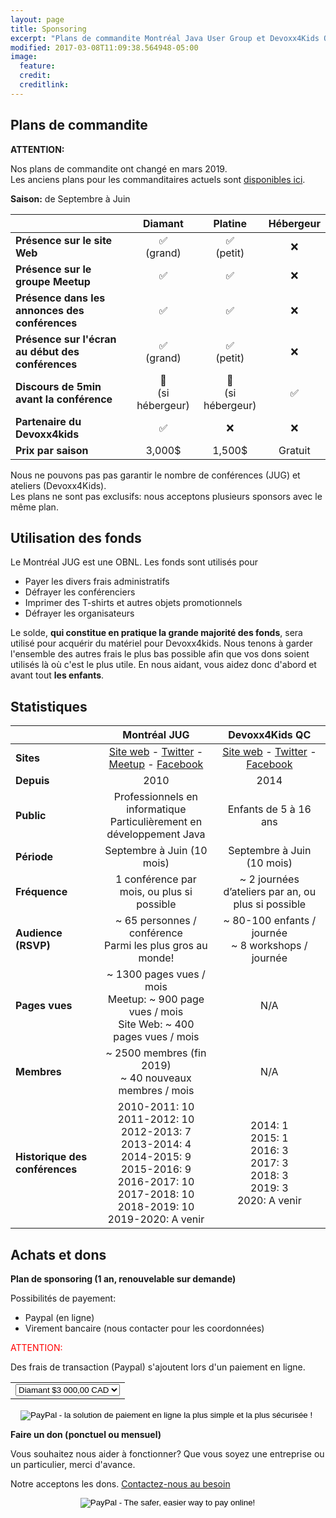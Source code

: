 ```yaml
---
layout: page
title: Sponsoring
excerpt: "Plans de commandite Montréal Java User Group et Devoxx4Kids Québec"
modified: 2017-03-08T11:09:38.564948-05:00
image:
  feature:
  credit:
  creditlink:
---
```


## Plans de commandite

__ATTENTION:__ 

Nos plans de commandite ont changé en mars 2019.<br/>
Les anciens plans pour les commanditaires actuels sont [disponibles ici](https://www.montreal-jug.org/sponsoring/v1/).

__Saison:__ de Septembre à Juin

|                                                   | __Diamant__   | __Platine__   | __Hébergeur__ |
|---------------------------------------------------|:-------------:|:-------------:|:-------------:|
| __Présence sur le site Web__                      | ✅<br/>(grand)| ✅<br/>(petit)| ❌           |
| __Présence sur le groupe Meetup__                 | ✅            | ✅            | ❌           |
| __Présence dans les annonces des conférences__    | ✅            | ✅            | ❌           |
| __Présence sur l'écran au début des conférences__ | ✅<br/>(grand)| ✅<br/>(petit)| ❌           |
| __Discours de 5min avant la conférence__          | 🏢<br/>(si hébergeur)| 🏢<br/>(si hébergeur)| ✅ |
| __Partenaire du Devoxx4kids__                     | ✅<br/>       | ❌             | ❌           |
| __Prix par saison__                               | 3,000$        | 1,500$        | Gratuit       |

Nous ne pouvons pas pas garantir le nombre de conférences (JUG) et ateliers (Devoxx4Kids).
<br>Les plans ne sont pas exclusifs: nous acceptons plusieurs sponsors avec le même plan.

## Utilisation des fonds

Le Montréal JUG est une OBNL. Les fonds sont utilisés pour
* Payer les divers frais administratifs
* Défrayer les conférenciers
* Imprimer des T-shirts et autres objets promotionnels
* Défrayer les organisateurs

Le solde, **qui constitue en pratique la grande majorité des fonds**, sera utilisé pour acquérir du matériel pour Devoxx4kids. 
Nous tenons à garder l'ensemble des autres frais le plus bas possible afin que vos dons soient utilisés là 
où c'est le plus utile. 
En nous aidant, vous aidez donc d'abord et avant tout **les enfants**.

## Statistiques

|  | __Montréal JUG__ | __Devoxx4Kids QC__ |
|--------------------------------|:------------------------------------------------------------------------------------------------------------------------------------------------------------------------------------------------------------:|:---------------------------------------------------------------------------------------------------------------------------------------------:|
| __Sites__ | [Site web](https://montreal-jug.org) - [Twitter](https://twitter.com/montrealjug) - [Meetup](https://www.meetup.com/montreal-jug) - [Facebook](https://facebook.com/Montreal-Java-User-Group-145299602245793) | [Site web](https://www.devoxx4kids.org/quebec) - [Twitter](https://twitter.com/devoxx4kidsqc) - [Facebook](https://facebook.com/Devoxx4KidsQC) |
| __Depuis__ | 2010 | 2014 |
| __Public__ | Professionnels en informatique<br>Particulièrement en développement Java | Enfants de 5 à 16 ans |
| __Période__ | Septembre à Juin (10 mois) | Septembre à Juin (10 mois) |
| __Fréquence__ | 1 conférence par mois, ou plus si possible | ~ 2 journées d’ateliers par an, ou plus si possible |
| __Audience (RSVP)__ | ~ 65 personnes / conférence<br>Parmi les plus gros au monde! | ~ 80-100 enfants / journée<br> ~ 8 workshops / journée |
| __Pages vues__ | ~ 1300 pages vues / mois<br>Meetup: ~ 900 page vues / mois<br>Site Web: ~ 400 pages vues / mois | N/A |
| __Membres__ | ~ 2500 membres (fin 2019)<br> ~ 40 nouveaux membres / mois | N/A |
| __Historique des conférences__ | 2010-2011: 10<br>2011-2012: 10<br>2012-2013: 7<br> 2013-2014: 4<br>2014-2015: 9<br>2015-2016: 9<br>2016-2017: 10<br>2017-2018: 10<br>2018-2019: 10<br>2019-2020: A venir | 2014: 1<br>2015: 1<br>2016: 3<br>2017: 3<br>2018: 3<br>2019: 3<br>2020: A venir |

## Achats et dons

__Plan de sponsoring (1 an, renouvelable sur demande)__

Possibilités de payement: 
 - Paypal (en ligne)
 - Virement bancaire (nous contacter pour les coordonnées)

<font color="red">ATTENTION:</font>

Des frais de transaction (Paypal) s'ajoutent lors d'un paiement en ligne.

<div style="text-align:center;">

<form action="https://www.paypal.com/cgi-bin/webscr" method="post" target="_top">
<input type="hidden" name="cmd" value="_s-xclick">
<input type="hidden" name="hosted_button_id" value="3YGLS4V8KJBBL">
<input type="hidden" name="on0" value="Sponsoring Plan">
<input type="hidden" name="currency_code" value="CAD">
<table><tr><td style="border: none;">
<select name="os0">
  <option value="Diamant">Diamant $3 000,00 CAD</option>
	<option value="Platine">Platine $1 500,00 CAD</option>
</select>
</td></tr></table>
<input type="image" src="https://www.paypalobjects.com/fr_CA/i/btn/btn_paynowCC_LG.gif" border="0" name="submit" alt="PayPal - la solution de paiement en ligne la plus simple et la plus sécurisée !">
<img alt="" border="0" src="https://www.paypalobjects.com/fr_CA/i/scr/pixel.gif" width="1" height="1">
</form>

</div>

__Faire un don (ponctuel ou mensuel)__

Vous souhaitez nous aider à fonctionner? Que vous soyez une entreprise ou un particulier, merci d'avance.

Notre acceptons les dons. <a href="mailto:{{site.owner.email}}">Contactez-nous au besoin</a>

<div style="text-align:center;">
<form action="https://www.paypal.com/cgi-bin/webscr" method="post" target="_top"><input type="hidden" name="cmd" value="_s-xclick"><input type="hidden" name="hosted_button_id" value="9SF24MCFQSW54"><input type="image" src="https://www.paypalobjects.com/en_US/i/btn/btn_donateCC_LG.gif" border="0" name="submit" alt="PayPal - The safer, easier way to pay online!"><img alt="" border="0" src="https://www.paypalobjects.com/fr_CA/i/scr/pixel.gif" width="1" height="1"></form>
</div>
